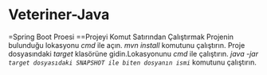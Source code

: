 # Veteriner-Java

 =Spring Boot Proesi
 ==Projeyi Komut Satırından Çalıştırmak
Projenin bulunduğu lokasyonu *cmd* ile açın.
*mvn install* komutunu çalıştırın.
Proje dosyasındaki *target* klasörüne gidin.Lokasyonunu *cmd* ile çalıştırın.
*java -jar  `target dosyasıdaki SNAPSHOT ile biten dosyanın ismi`* komutunu çalıştırın.



